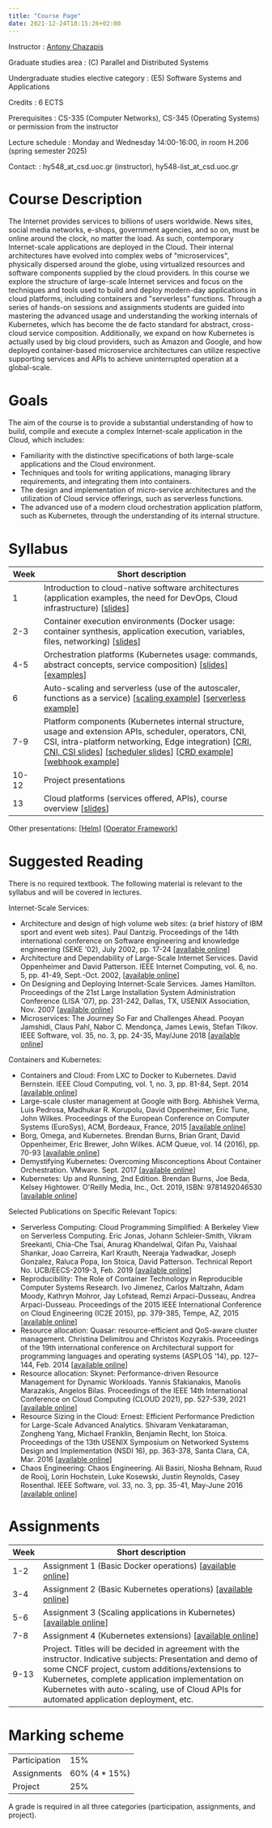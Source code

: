 ```yaml
---
title: "Course Page"
date: 2021-12-24T18:15:26+02:00
---
```


Instructor
: [Antony Chazapis](http://users.ics.forth.gr/~chazapis/)

Graduate studies area
: (C) Parallel and Distributed Systems

Undergraduate studies elective category
: (E5) Software Systems and Applications

Credits
: 6 ECTS

Prerequisites
: CS-335 (Computer Networks), CS-345 (Operating Systems) or permission from the instructor

Lecture schedule
: Monday and Wednesday 14:00-16:00, in room H.206 (spring semester 2025)

Contact:
: hy548_at_csd.uoc.gr (instructor), hy548-list_at_csd.uoc.gr

# Course Description

The Internet provides services to billions of users worldwide. News sites, social media networks, e-shops, government agencies, and so on, must be online around the clock, no matter the load. As such, contemporary Internet-scale applications are deployed in the Cloud. Their internal architectures have evolved into complex webs of "microservices", physically dispersed around the globe, using virtualized resources and software components supplied by the cloud providers. In this course we explore the structure of large-scale Internet services and focus on the techniques and tools used to build and deploy modern-day applications in cloud platforms, including containers and "serverless" functions. Through a series of hands-on sessions and assignments students are guided into mastering the advanced usage and understanding the working internals of Kubernetes, which has become the de facto standard for abstract, cross-cloud service composition. Additionally, we expand on how Kubernetes is actually used by big cloud providers, such as Amazon and Google, and how deployed container-based microservice architectures can utilize respective supporting services and APIs to achieve uninterrupted operation at a global-scale.

# Goals

The aim of the course is to provide a substantial understanding of how to build, compile and execute a complex Internet-scale application in the Cloud, which includes:
* Familiarity with the distinctive specifications of both large-scale applications and the Cloud environment.
* Techniques and tools for writing applications, managing library requirements, and integrating them into containers.
* The design and implementation of micro-service architectures and the utilization of Cloud service offerings, such as serverless functions.
* The advanced use of a modern cloud orchestration application platform, such as Kubernetes, through the understanding of its internal structure.

# Syllabus

| Week | Short description |
|---|---|
| 1 | Introduction to cloud-native software architectures (application examples, the need for DevOps, Cloud infrastructure) [[slides](https://docs.google.com/presentation/d/1RZzmujB8rtA_11wjZfNnVb4hVxzWKhxghzOYBgE9b8g/edit?usp=sharing)] |
| 2-3 | Container execution environments (Docker usage: container synthesis, application execution, variables, files, networking) [[slides](https://docs.google.com/presentation/d/1-8-d5m99KuEPr03yP4fWL7kJe4DpTcufIOls5J-u7Gw/edit?usp=sharing)] |
| 4-5 | Orchestration platforms (Kubernetes usage: commands, abstract concepts, service composition) [[slides](https://docs.google.com/presentation/d/1rbOD4FsIkqvJ5eTlu4NZgc6HNYts7JWPiuV7dhiaeRY/edit?usp=sharing)] [[examples](https://github.com/chazapis/hy548/tree/master/examples)] |
| 6 | Auto-scaling and serverless (use of the autoscaler, functions as a service) [[scaling example](https://github.com/chazapis/hy548/tree/master/scaling)] [[serverless example](https://github.com/chazapis/hy548/tree/master/serverless)] |
| 7-9 | Platform components (Kubernetes internal structure, usage and extension APIs, scheduler, operators, CNI, CSI, intra-platform networking, Edge integration) [[CRI, CNI, CSI slides](https://docs.google.com/presentation/d/143pYlJpSSmAO3VMlkR0xCIz4Ik5WEBgUoH-T9BS_-YE/edit?usp=sharing)] [[scheduler slides](https://docs.google.com/presentation/d/17Mu-VYD1N0n8Dlz8XRBcxar32GPPp3YP/edit?usp=sharing&ouid=113659041026588075056&rtpof=true&sd=true)] [[CRD example](https://github.com/chazapis/hy548/tree/master/crds)] [[webhook example](https://github.com/chazapis/hy548/tree/master/webhooks)] |
| 10-12 | Project presentations |
| 13 | Cloud platforms (services offered, APIs), course overview [[slides](https://docs.google.com/presentation/d/15nMhkmO5X5QNrJ4_NXVXm-cIcIs9pyYK5hppM1bCpvA/edit?usp=sharing)] |

Other presentations: [[Helm](https://docs.google.com/presentation/d/1sX4Na8tyYyiXskRGMW19F0cNjkmdqwDfc2IJqzosNB4/edit?usp=sharing)] [[Operator Framework](https://docs.google.com/presentation/d/1KhInA-3lga7bjPX6BeZo0I1SoOXNZLvQEgsYa-8JGIA/edit?usp=sharing)]

# Suggested Reading

There is no required textbook. The following material is relevant to the syllabus and will be covered in lectures.

Internet-Scale Services:
* Architecture and design of high volume web sites: (a brief history of IBM sport and event web sites). Paul Dantzig. Proceedings of the 14th international conference on Software engineering and knowledge engineering (SEKE '02), July 2002, pp. 17-24 [[available online](https://doi.org/10.1145/568760.568765)]
* Architecture and Dependability of Large-Scale Internet Services. David Oppenheimer and David Patterson. IEEE Internet Computing, vol. 6, no. 5, pp. 41-49, Sept.-Oct. 2002, [[available online](http://roc.cs.berkeley.edu/papers/inet-computing.pdf)]
* On Designing and Deploying Internet-Scale Services. James Hamilton. Proceedings of the 21st Large Installation System Administration Conference (LISA '07), pp. 231-242, Dallas, TX, USENIX Association, Nov. 2007 [[available online](https://www.usenix.org/legacy/event/lisa07/tech/full_papers/hamilton/hamilton_html/index.html)]
* Microservices: The Journey So Far and Challenges Ahead. Pooyan Jamshidi, Claus Pahl, Nabor C. Mendonça, James Lewis, Stefan Tilkov. IEEE Software, vol. 35, no. 3, pp. 24-35, May/June 2018 [[available online](https://ieeexplore.ieee.org/stamp/stamp.jsp?tp=&arnumber=8354433)]

Containers and Kubernetes:
* Containers and Cloud: From LXC to Docker to Kubernetes. David Bernstein. IEEE Cloud Computing, vol. 1, no. 3, pp. 81-84, Sept. 2014 [[available online](https://ieeexplore.ieee.org/stamp/stamp.jsp?tp=&arnumber=7036275)]
* Large-scale cluster management at Google with Borg. Abhishek Verma, Luis Pedrosa, Madhukar R. Korupolu, David Oppenheimer, Eric Tune, John Wilkes. Proceedings of the European Conference on Computer Systems (EuroSys), ACM, Bordeaux, France, 2015 [[available online](https://storage.googleapis.com/pub-tools-public-publication-data/pdf/43438.pdf)]
* Borg, Omega, and Kubernetes. Brendan Burns, Brian Grant, David Oppenheimer, Eric Brewer, John Wilkes. ACM Queue, vol. 14 (2016), pp. 70-93 [[available online](https://queue.acm.org/detail.cfm?id=2898444)]
* Demystifying Kubernetes: Overcoming Misconceptions About Container Orchestration. VMware. Sept. 2017 [[available online](https://www.vmware.com/content/dam/digitalmarketing/vmware/en/pdf/products/pivotal/vmware-demystifying-kubernetes-overcoming-misconceptions-whitepaper.pdf)]
* Kubernetes: Up and Running, 2nd Edition. Brendan Burns, Joe Beda, Kelsey Hightower. O'Reilly Media, Inc., Oct. 2019, ISBN: 9781492046530 [[available online](https://tanzu.vmware.com/content/ebooks/kubernetes-up-running-dive-into-the-future-of-infrastructure)]

Selected Publications on Specific Relevant Topics:
* Serverless Computing: Cloud Programming Simplified: A Berkeley View on Serverless Computing. Eric Jonas, Johann Schleier-Smith, Vikram Sreekanti, Chia-Che Tsai, Anurag Khandelwal, Qifan Pu, Vaishaal Shankar, Joao Carreira, Karl Krauth, Neeraja Yadwadkar, Joseph Gonzalez, Raluca Popa, Ion Stoica, David Patterson. Technical Report No. UCB/EECS-2019-3, Feb. 2019 [[available online](https://www2.eecs.berkeley.edu/Pubs/TechRpts/2019/EECS-2019-3.pdf)]
* Reproducibility: The Role of Container Technology in Reproducible Computer Systems Research. Ivo Jimenez, Carlos Maltzahn, Adam Moody, Kathryn Mohror, Jay Lofstead, Remzi Arpaci-Dusseau, Andrea Arpaci-Dusseau. Proceedings of the 2015 IEEE International Conference on Cloud Engineering (IC2E 2015), pp. 379-385, Tempe, AZ, 2015 [[available online](https://ieeexplore.ieee.org/stamp/stamp.jsp?tp=&arnumber=7092948)]
* Resource allocation: Quasar: resource-efficient and QoS-aware cluster management. Christina Delimitrou and Christos Kozyrakis. Proceedings of the 19th international conference on Architectural support for programming languages and operating systems (ASPLOS '14), pp. 127–144, Feb. 2014 [[available online](https://www.csl.cornell.edu/~delimitrou/papers/2014.asplos.quasar.pdf)]
* Resource allocation: Skynet: Performance-driven Resource Management for Dynamic Workloads. Yannis Sfakianakis, Manolis Marazakis, Angelos Bilas. Proceedings of the IEEE 14th International Conference on Cloud Computing (CLOUD 2021), pp. 527-539, 2021 [[available online](https://ieeexplore.ieee.org/document/9582274)]
* Resource Sizing in the Cloud: Ernest: Efficient Performance Prediction for Large-Scale Advanced Analytics. Shivaram Venkataraman, Zongheng Yang, Michael Franklin, Benjamin Recht, Ion Stoica. Proceedings of the 13th USENIX Symposium on Networked Systems Design and Implementation (NSDI 16), pp. 363-378, Santa Clara, CA, Mar. 2016 [[available online](https://www.usenix.org/system/files/conference/nsdi16/nsdi16-paper-venkataraman.pdf)]
* Chaos Engineering: Chaos Engineering. Ali Basiri, Niosha Behnam, Ruud de Rooij, Lorin Hochstein, Luke Kosewski, Justin Reynolds, Casey Rosenthal. IEEE Software, vol. 33, no. 3, pp. 35-41, May-June 2016 [[available online](https://ieeexplore.ieee.org/stamp/stamp.jsp?tp=&arnumber=7436642)]

# Assignments

| Week | Short description |
|---|---|
| 1-2 | Assignment 1 (Basic Docker operations) [[available οnline](https://docs.google.com/document/d/1CYbA4eMDjy7WWEh5E5PY5DCMaEoVsfChLhlhG7RBE4o/edit?tab=t.0)] |
| 3-4 | Assignment 2 (Basic Kubernetes operations) [[available οnline](https://docs.google.com/document/d/1pZR0EYSEoTedwCQeQ2SEzHpBks7ZeYmZyI0DKHV-t68/edit?tab=t.0)] |
| 5-6 | Assignment 3 (Scaling applications in Kubernetes) [[available οnline](https://docs.google.com/document/d/1abapoLZQYAE7-xxr0UOiY0nXzuCg6biJYSwJTyo6xJE/edit?tab=t.0)] |
| 7-8 | Assignment 4 (Kubernetes extensions) [[available οnline](https://docs.google.com/document/d/1PEZwhohGAeFkBqH5iaG1JW3EGzifpJ7Lw-ZK8wX5W00/edit?tab=t.0)] |
| 9-13 | Project. Titles will be decided in agreement with the instructor. Indicative subjects: Presentation and demo of some CNCF project, custom additions/extensions to Kubernetes, complete application implementation on Kubernetes with auto-scaling, use of Cloud APIs for automated application deployment, etc. |

# Marking scheme

|   |   |
|---|---|
| Participation | 15% |
| Assignments | 60% (4 * 15%) |
| Project | 25% |

A grade is required in all three categories (participation, assignments, and project).
